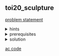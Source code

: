 ## toi20_sculpture
[problem statement](https://api.otog.in.th/problem/doc/1015)

<details>
  <summary>hints</summary>
  <ul>
    <details>
      <summary>hint 1</summary>
      <p>คำตอบของเรา/ความสูงของกอง มีค่ามากสุดเท่าไหร่</p>
    </details>
    <details>
      <summary>hint 2</summary>
      <p>ลองคิดแบบจากซ้ายไปขวาเท่านั้นให้ได้ $O(N^3)$ ยังไม่ต้อง solution เต็ม</p>
    </details>
    <details>
      <summary>hint 3</summary>
      <p>ถ้าทำจากหน้าไปหลังเก็บน้ำหนักน้อยสุด ลองคิดดูว่าทำจากหลังไปหน้าแล้วรวมคำตอบได้อย่างไร</p>
    </details>
  </ul>
</details>

<details>
  <summary>prerequisites</summary>
  <p><ins>dp</ins>, longest increasing subsequence</p>
</details>

<details>
  <summary>solution</summary>
  <ul>
    <li>มองจากโจทย์เราสามารถ brute force หา subset ที่มีจำนวนสมาชิกใหญ่ที่สุดและตรงกับเงื่อนไข แต่ทำอย่างนี้จะได้เพียง subtask แรกๆ ทำให้เราต้องเปลี่ยนมุมมองเป็นอย่างอื่น</li>
    <li>เราเห็นว่าการเลือกหินนั้นลำดับมีผลต่อการเลือก ทำให้มองเป็นการหา subsequence ได้ หากมองเป็นการหา LIS โดยปกติแล้วใส่เงื่อนไขอาจเขียนได้ยาก (หรือเป็นไปไม่ได้ ไม่รู้เหมือนกัน T_T) เพราะการเลือกหยิบในอนาคตขึ้นอยู่กับการหยิบในอดีตมากกว่าแค่ตัวล่าสุดต่างจาก LIS ทั่วไป เช่น <code>1 10 2 3 4 5</code> การหยิบ 5 มาต่อ subsequence ที่ลงท้ายด้วย 4 ไม่ได้ขึ้นอยู่กับค่าของเลขก่อนหน้านั้นเลย แต่ในโจทย์ข้อนี้เลขก่อนหน้าส่งผลต่อน้ำหนักรวมที่หินล่าสุดจะต้องรับ</li>
    <li>เราจึงต้องเปลี่ยนมุมมองจาก “ลำดับที่ยาวที่สุดที่จบที่ i” เป็นการหา “น้ำหนักรวมน้อยสุดของกองที่มี k ก้อน” แล้วทำอย่างนี้สำหรับทุก ๆ i และ k นั่นคือ หาว่าสำหรับกองทุกขนาดแล้วน้ำหนักน้อยสุดสำหรับกองขนาดนั้นคือเท่าไหร่ จากนั้นเมื่อเราไปที่หินก้อนใหม่เราก็ดูว่าหินนั้นรับน้ำหนักกองไหนได้บ้าง แล้วก็เอาไปรองต่อกองที่ได้น้ำหนักใหม่ที่ดีขึ้น ใช้เวลา $O(N K)$ และเนื่องจากความสูงแต่ละกอง $K≤N$ จะใช้เวลา $O(N^2)$</li>
    <li>สำหรับเครื่องช่วยรับน้ำหนัก ถ้าเราทำการเลือกแบบตรง ๆ สำหรับทุกหินเราต้องทำ $N$ หิน และคิดแบบด้านบนสำหรับหินที่อยู่ขวาจากหินนั้นใช้เวลาอีก $O(N^2)$ รวมเป็น $O(N^3)$ เนื่องจาก $N≤2 \cdot 10^4$ การทำอย่างนี้จะไม่ทัน</li>
    <li>เราจึงต้องหาทางทำให้เร็วกว่านั้น โดยเราจะพยายามทำจากซ้ายไปขวาและขวาไปซ้ายรอบละ $O(N^2)$ แล้วค่อยรวมคำตอบของแต่ละรอบ (เก็บ prefix กับ suffix แล้วรวมคำตอบ) ในการทำจากขวาไปซ้ายเราจะเก็บ limit ที่เหลือของกองแต่ละขนาดแทนการเก็บน้ำหนักรวม เมื่อเจอหินใหม่เราก็พิจารณาว่าใส่แต่ละกองแล้วจะเกิน limit ไหม ถ้าไม่เกินก็ใส่เข้าไปแล้วเปลี่ยน limit ที่เหลือ หรือดีกว่าที่จะเริ่มกองใหม่</li>
    <li>ทำซ้ายไปขวาและขวาไปซ้ายอย่างละหนึ่งรอบใช้เวลารอบละ $O(N^2)$ แล้วนำคำตอบมารวมโดยพิจารณาแต่ละหินแล้วเอาคำตอบจากด้านซ้ายและขวามารวมกันใช้เวลา $O(N)$ รวมเป็น $O(N^2+N)$ = $O(N^2)$</li>
  </ul>
</details>

[ac code](./toi20_sculpture.cpp)

